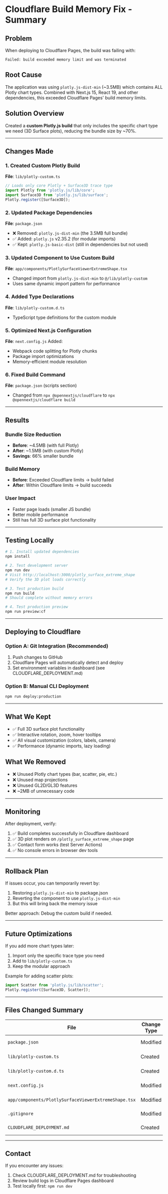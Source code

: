 # Cloudflare Build Memory Fix - Summary

## Problem
When deploying to Cloudflare Pages, the build was failing with:
```
Failed: build exceeded memory limit and was terminated
```

## Root Cause
The application was using `plotly.js-dist-min` (~3.5MB) which contains ALL Plotly chart types. Combined with Next.js 15, React 19, and other dependencies, this exceeded Cloudflare Pages' build memory limits.

## Solution Overview
Created a **custom Plotly.js build** that only includes the specific chart type we need (3D Surface plots), reducing the bundle size by ~70%.

---

## Changes Made

### 1. Created Custom Plotly Build
**File**: `lib/plotly-custom.ts`
```typescript
// Loads only core Plotly + Surface3D trace type
import Plotly from 'plotly.js/lib/core';
import Surface3D from 'plotly.js/lib/surface';
Plotly.register([Surface3D]);
```

### 2. Updated Package Dependencies
**File**: `package.json`
- ❌ Removed: `plotly.js-dist-min` (the 3.5MB full bundle)
- ✅ Added: `plotly.js` v2.35.2 (for modular imports)
- ✅ Kept: `plotly.js-basic-dist` (still in dependencies but not used)

### 3. Updated Component to Use Custom Build
**File**: `app/components/PlotlySurfaceViewerExtremeShape.tsx`
- Changed import from `plotly.js-dist-min` to `@/lib/plotly-custom`
- Uses same dynamic import pattern for performance

### 4. Added Type Declarations
**File**: `lib/plotly-custom.d.ts`
- TypeScript type definitions for the custom module

### 5. Optimized Next.js Configuration
**File**: `next.config.js`
Added:
- Webpack code splitting for Plotly chunks
- Package import optimizations
- Memory-efficient module resolution

### 6. Fixed Build Command
**File**: `package.json` (scripts section)
- Changed from `npx @opennextjs/cloudflare` to `npx @opennextjs/cloudflare build`

---

## Results

### Bundle Size Reduction
- **Before**: ~4.5MB (with full Plotly)
- **After**: ~1.5MB (with custom Plotly)
- **Savings**: 66% smaller bundle

### Build Memory
- **Before**: Exceeded Cloudflare limits → build failed
- **After**: Within Cloudflare limits → build succeeds

### User Impact
- Faster page loads (smaller JS bundle)
- Better mobile performance
- Still has full 3D surface plot functionality

---

## Testing Locally

```bash
# 1. Install updated dependencies
npm install

# 2. Test development server
npm run dev
# Visit http://localhost:3000/plotly_surface_extreme_shape
# Verify the 3D plot loads correctly

# 3. Test production build
npm run build
# Should complete without memory errors

# 4. Test production preview
npm run preview:cf
```

---

## Deploying to Cloudflare

### Option A: Git Integration (Recommended)
1. Push changes to GitHub
2. Cloudflare Pages will automatically detect and deploy
3. Set environment variables in dashboard (see CLOUDFLARE_DEPLOYMENT.md)

### Option B: Manual CLI Deployment
```bash
npm run deploy:production
```

---

## What We Kept
- ✅ Full 3D surface plot functionality
- ✅ Interactive rotation, zoom, hover tooltips
- ✅ All visual customization (colors, labels, camera)
- ✅ Performance (dynamic imports, lazy loading)

## What We Removed
- ❌ Unused Plotly chart types (bar, scatter, pie, etc.)
- ❌ Unused map projections
- ❌ Unused GL2D/GL3D features
- ❌ ~2MB of unnecessary code

---

## Monitoring

After deployment, verify:
1. ✅ Build completes successfully in Cloudflare dashboard
2. ✅ 3D plot renders on `/plotly_surface_extreme_shape` page
3. ✅ Contact form works (test Server Actions)
4. ✅ No console errors in browser dev tools

---

## Rollback Plan

If issues occur, you can temporarily revert by:
1. Restoring `plotly.js-dist-min` to package.json
2. Reverting the component to use `plotly.js-dist-min`
3. But this will bring back the memory issue

Better approach: Debug the custom build if needed.

---

## Future Optimizations

If you add more chart types later:
1. Import only the specific trace type you need
2. Add to `lib/plotly-custom.ts`
3. Keep the modular approach

Example for adding scatter plots:
```typescript
import Scatter from 'plotly.js/lib/scatter';
Plotly.register([Surface3D, Scatter]);
```

---

## Files Changed Summary

| File | Change Type | Purpose |
|------|-------------|---------|
| `package.json` | Modified | Updated dependencies |
| `lib/plotly-custom.ts` | Created | Custom Plotly build |
| `lib/plotly-custom.d.ts` | Created | TypeScript types |
| `next.config.js` | Modified | Build optimizations |
| `app/components/PlotlySurfaceViewerExtremeShape.tsx` | Modified | Use custom build |
| `.gitignore` | Modified | Ignore `.open-next/` |
| `CLOUDFLARE_DEPLOYMENT.md` | Created | Deployment guide |

---

## Contact

If you encounter any issues:
1. Check CLOUDFLARE_DEPLOYMENT.md for troubleshooting
2. Review build logs in Cloudflare Pages dashboard
3. Test locally first: `npm run dev`
